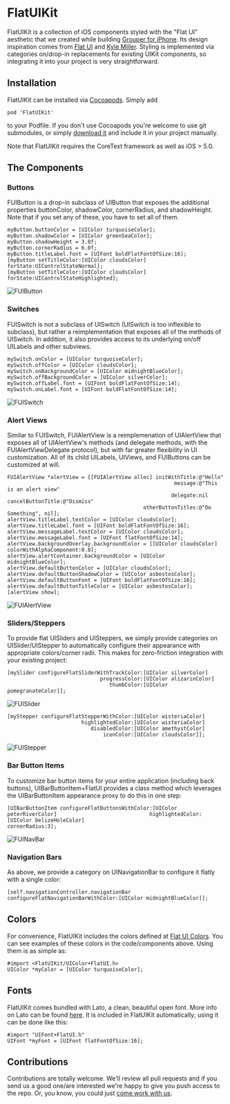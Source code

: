FlatUIKit
======

FlatUIKit is a collection of iOS components styled with the "Flat UI" aesthetic that we created while building [Grouper for iPhone](http://www.joingrouper.com/ios). Its design inspiration comes from [Flat UI](http://designmodo.github.io/Flat-UI/) and [Kyle Miller](http://kylemillercreative.com/#item=grouper). Styling is implemented via categories on/drop-in replacements for existing UIKit components, so integrating it into your project is very straightforward.

Installation
-------

FlatUIKit can be installed via [Cocoapods](http://cocoapods.org/). Simply add

    pod 'FlatUIKit'

to your Podfile. If you don't use Cocoapods you're welcome to use git submodules, or simply [download it](https://github.com/Grouper/FlatUIKit/archive/master.zip) and include it in your project manually.

Note that FlatUIKit requires the CoreText framework as well as iOS > 5.0.

The Components
-------

### Buttons

FUIButton is a drop-in subclass of UIButton that exposes the additional properties buttonColor, shadowColor, cornerRadius, and shadowHeight. Note that if you set any of these, you have to set all of them.

    myButton.buttonColor = [UIColor turquoiseColor];
    myButton.shadowColor = [UIColor greenSeaColor];
    myButton.shadowHeight = 3.0f;
    myButton.cornerRadius = 6.0f;
    myButton.titleLabel.font = [UIFont boldFlatFontOfSize:16];
    [myButton setTitleColor:[UIColor cloudsColor] forState:UIControlStateNormal];
    [myButton setTitleColor:[UIColor cloudsColor] forState:UIControlStateHighlighted];

![FUIButton](http://blog.joingrouper.com/FlatUIKit/images/fuibutton-small.gif)

### Switches

FUISwitch is not a subclass of UISwitch (UISwitch is too inflexible to subclass), but rather a reimplementation that exposes all of the methods of UISwitch. In addition, it also provides access to its underlying on/off UILabels and other subviews.

    mySwitch.onColor = [UIColor turquoiseColor];
    mySwitch.offColor = [UIColor cloudsColor];
    mySwitch.onBackgroundColor = [UIColor midnightBlueColor];
    mySwitch.offBackgroundColor = [UIColor silverColor];
    mySwitch.offLabel.font = [UIFont boldFlatFontOfSize:14];
    mySwitch.onLabel.font = [UIFont boldFlatFontOfSize:14];

![FUISwitch](http://blog.joingrouper.com/FlatUIKit/images/fuiswitch-small.gif)

### Alert Views

Similar to FUISwitch, FUIAlertView is a reimplemenation of UIAlertView that exposes all of UIAlertView's methods (and delegate methods, with the FUIAlertViewDelegate protocol), but with far greater flexibility in UI customization. All of its child UILabels, UIViews, and FUIButtons can be customized at will.

    FUIAlertView *alertView = [[FUIAlertView alloc] initWithTitle:@"Hello"
                                                          message:@"This is an alert view"
                                                         delegate:nil cancelButtonTitle:@"Dismiss"
                                                otherButtonTitles:@"Do Something", nil];
    alertView.titleLabel.textColor = [UIColor cloudsColor];
    alertView.titleLabel.font = [UIFont boldFlatFontOfSize:16];
    alertView.messageLabel.textColor = [UIColor cloudsColor];
    alertView.messageLabel.font = [UIFont flatFontOfSize:14];
    alertView.backgroundOverlay.backgroundColor = [[UIColor cloudsColor] colorWithAlphaComponent:0.8];
    alertView.alertContainer.backgroundColor = [UIColor midnightBlueColor];
    alertView.defaultButtonColor = [UIColor cloudsColor];
    alertView.defaultButtonShadowColor = [UIColor asbestosColor];
    alertView.defaultButtonFont = [UIFont boldFlatFontOfSize:16];
    alertView.defaultButtonTitleColor = [UIColor asbestosColor];
    [alertView show];

![FUIAlertView](http://blog.joingrouper.com/FlatUIKit/images/fuialertview-small.gif)

### Sliders/Steppers
To provide flat UISliders and UISteppers, we simply provide categories on UISlider/UIStepper to automatically configure their appearance with appropriate colors/corner radii. This makes for zero-friction integration with your existing project:

    [mySlider configureFlatSliderWithTrackColor:[UIColor silverColor]
                                  progressColor:[UIColor alizarinColor]
                                     thumbColor:[UIColor pomegranateColor]];

![FUISlider](http://blog.joingrouper.com/FlatUIKit/images/fuislider-small.gif)

    [myStepper configureFlatStepperWithColor:[UIColor wisteriaColor]
                            highlightedColor:[UIColor wisteriaColor]
                               disabledColor:[UIColor amethystColor]
                                   iconColor:[UIColor cloudsColor]];

![FUIStepper](http://blog.joingrouper.com/FlatUIKit/images/fuistepper-small.gif)

### Bar Button Items
To customize bar button items for your entire application (including back buttons), UIBarButtonItem+FlatUI provides a class method which leverages the UIBarButtonItem appearance proxy to do this in one step:

    [UIBarButtonItem configureFlatButtonsWithColor:[UIColor peterRiverColor]                              highlightedColor:[UIColor belizeHoleColor]                                  cornerRadius:3];

![FUINavBar](http://blog.joingrouper.com/FlatUIKit/images/fuinavbar-small.gif)

### Navigation Bars
As above, we provide a category on UINavigationBar to configure it flatly with a single color:

    [self.navigationController.navigationBar configureFlatNavigationBarWithColor:[UIColor midnightBlueColor]];


Colors
-------

For convenience, FlatUIKit includes the colors defined at [Flat UI Colors](http://flatuicolors.com/). You can see examples of these colors in the code/components above. Using them is as simple as:

    #import <FlatUIKit/UIColor+FlatUI.h>
    UIColor *myColor = [UIColor turquoiseColor];

Fonts
-------

FlatUIKit comes bundled with Lato, a clean, beautiful open font. More info on Lato can be found [here](http://www.latofonts.com/). It is included in FlatUIKit automatically; using it can be done like this:
    
    #import "UIFont+FlatUI.h"
    UIFont *myFont = [UIFont flatFontOfSize:16];


Contributions
--------

Contributions are totally welcome. We'll review all pull requests and if you send us a good one/are interested we're happy to give you push access to the repo. Or, you know, you could just [come work with us](http://www.joingrouper.com/jobs).
